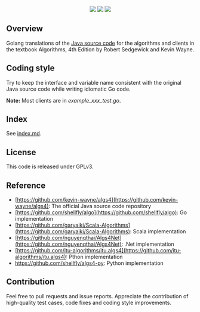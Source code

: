 <!-- SHIELD GROUP -->
<div id="shield" align="center">

[![][github-stars-shield]][github-stars-link]
[![][github-forks-shield]][github-forks-link]
[![][github-license-shield]][github-license-link]

<!-- SHIELD GROUP -->
</div>

## Overview
Golang translations of the <a href = "http://algs4.cs.princeton.edu/code/"> Java source code</a>
for the algorithms and clients in the textbook Algorithms, 4th Edition by Robert Sedgewick and Kevin Wayne.

## Coding style
Try to keep the interface and variable name consistent with the original Java source code while writing idiomatic Go code.

**Note:** Most clients are in _example_xxx_test.go_.

## Index
See [index.md](index.md).

## License
This code is released under GPLv3.

## Reference 
- [https://github.com/kevin-wayne/algs4](https://github.com/kevin-wayne/algs4): The official Java source code repository
- [https://github.com/shellfly/algo](https://github.com/shellfly/algo): Go implementation
- [https://github.com/garyaiki/Scala-Algorithms](https://github.com/garyaiki/Scala-Algorithms): Scala implementation
- [https://github.com/nguyenqthai/Algs4Net](https://github.com/nguyenqthai/Algs4Net): .Net implementation
- [https://github.com/itu-algorithms/itu.algs4](https://github.com/itu-algorithms/itu.algs4): Pthon implementation
- https://github.com/shellfly/algs4-py: Python implementation


## Contribution
Feel free to pull requests and issue reports. Appreciate the contribution of high-quality test cases, code fixes and coding style improvements.

<!-- LINK GROUP -->
[github-forks-link]: https://github.com/youngzhu/algs4-go/network/members
[github-forks-shield]: https://img.shields.io/github/forks/youngzhu/algs4-go?color=8ae8ff&labelColor=black&style=flat-square
[github-license-link]: https://github.com/youngzhu/algs4-go/blob/main/LICENSE
[github-license-shield]: https://img.shields.io/github/license/youngzhu/algs4-go?labelColor=black&style=flat-square
[github-stars-link]: https://github.com/youngzhu/algs4-go/stargazers
[github-stars-shield]: https://img.shields.io/github/stars/youngzhu/algs4-go?color=ffcb47&labelColor=black&style=flat-square